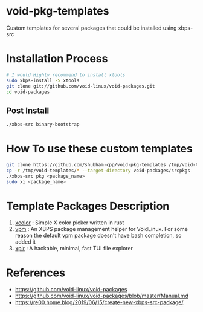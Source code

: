 # void-pkg-templates
Custom templates for several packages that could be installed using xbps-src

# Installation Process
```bash
# I would Highly recommend to install xtools
sudo xbps-install -S xtools
git clone git://github.com/void-linux/void-packages.git
cd void-packages
```

## Post Install
```bash
./xbps-src binary-bootstrap
```

# How To use these custom templates
```bash
git clone https://github.com/shubham-cpp/void-pkg-templates /tmp/void-templates
cp -r /tmp/void-templates/* --target-directory void-packages/srcpkgs
./xbps-src pkg <package_name>
sudo xi <package_name>
```

# Template Packages Description

1. [xcolor](https://github.com/Soft/xcolor) : Simple X color picker written in rust
2. [vpm](https://github.com/netzverweigerer/vpm) : An XBPS package management helper for VoidLinux. For some reason the default vpm package doesn't have bash completion, so added it
3. [xplr](https://github.com/sayanarijit/xplr) : A hackable, minimal, fast TUI file explorer

# References
- https://github.com/void-linux/void-packages
- https://github.com/void-linux/void-packages/blob/master/Manual.md
- https://re00.home.blog/2019/06/15/create-new-xbps-src-package/
